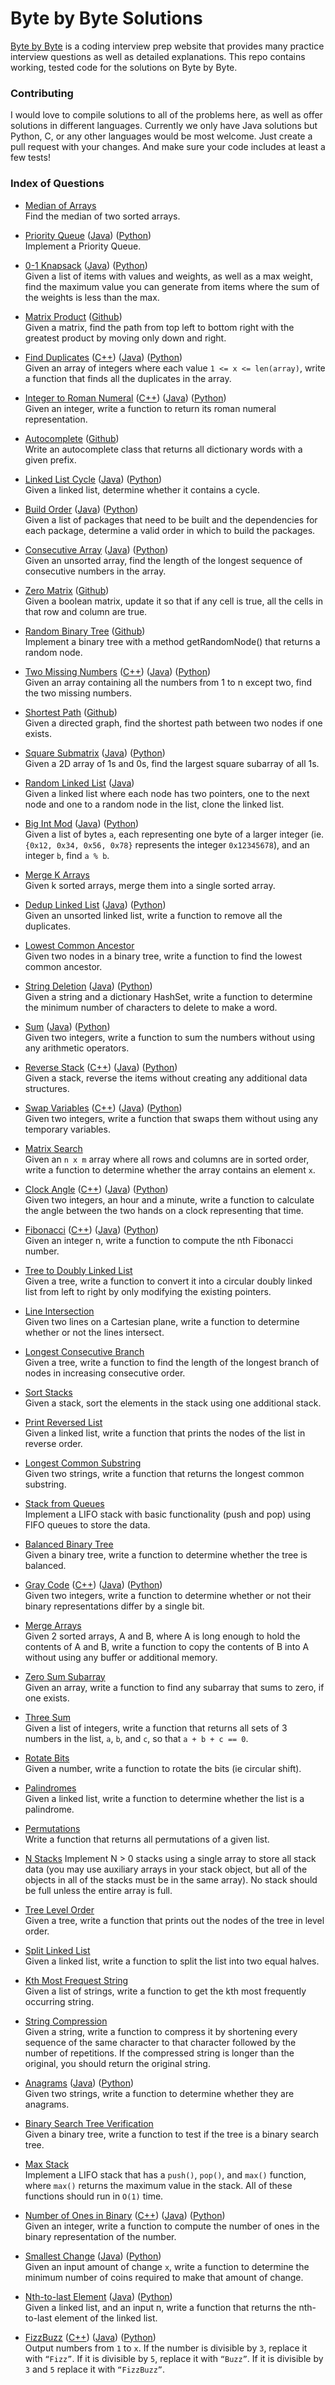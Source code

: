 # Byte by Byte Solutions
[Byte by Byte](http://www.byte-by-byte.com) is a coding interview prep website that provides many practice interview questions as well as detailed explanations. This repo contains working, tested code for the solutions on Byte by Byte.

### Contributing
I would love to compile solutions to all of the problems here, as well as offer solutions in different languages. Currently we only have Java solutions but Python, C, or any other languages would be most welcome. Just create a pull request with your changes. And make sure your code includes at least a few tests!

### Index of Questions
* [Median of Arrays](http://www.byte-by-byte.com/median/)  
Find the median of two sorted arrays.

* [Priority Queue](http://www.byte-by-byte.com/priorityqueue/)
([Java](https://github.com/samgh/Byte-by-Byte-Solutions/blob/master/java/PriorityQueue.java))
([Python](https://github.com/samgh/Byte-by-Byte-Solutions/blob/master/python/PriorityQueue.py))<br>
Implement a Priority Queue.

* [0-1 Knapsack](http://www.byte-by-byte.com/01knapsack/)
([Java](https://github.com/samgh/Byte-by-Byte-Solutions/blob/master/java/Knapsack.java))
([Python](https://github.com/samgh/Byte-by-Byte-Solutions/blob/master/python/Knapsack.py))<br>
Given a list of items with values and weights, as well as a max weight, find the maximum value you can generate from items where the sum of the weights is less than the max.

* [Matrix Product](http://www.byte-by-byte.com/matrixproduct/)
([Github](https://github.com/samgh/Byte-by-Byte-Solutions/blob/master/java/MatrixProduct.java))<br>
Given a matrix, find the path from top left to bottom right with the greatest product by moving only down and right.

* [Find Duplicates](http://www.byte-by-byte.com/findduplicates/)
([C++](https://github.com/samgh/Byte-by-Byte-Solutions/blob/master/cpp/FindDuplicates.cpp))
([Java](https://github.com/samgh/Byte-by-Byte-Solutions/blob/master/java/FindDuplicates.java))
([Python](https://github.com/samgh/Byte-by-Byte-Solutions/blob/master/python/FindDuplicates.py))<br>
Given an array of integers where each value `1 <= x <= len(array)`, write a function that finds all the duplicates in the array.

* [Integer to Roman Numeral](http://www.byte-by-byte.com/inttoroman/)
([C++](https://github.com/samgh/Byte-by-Byte-Solutions/blob/master/cpp/IntToRoman.cpp))
([Java](https://github.com/samgh/Byte-by-Byte-Solutions/blob/master/java/IntToRoman.java))
([Python](https://github.com/samgh/Byte-by-Byte-Solutions/blob/master/pythopython/IntToRoman.py))<br>
Given an integer, write a function to return its roman numeral representation.

* [Autocomplete](http://www.byte-by-byte.com/autocomplete/) ([Github](https://github.com/samgh/Byte-by-Byte-Solutions/blob/master/java/Autocomplete.java))  
Write an autocomplete class that returns all dictionary words with a given prefix.

* [Linked List Cycle](http://www.byte-by-byte.com/listcycles/)
([Java](https://github.com/samgh/Byte-by-Byte-Solutions/blob/master/java/LinkedListCycle.java))
([Python](https://github.com/samgh/Byte-by-Byte-Solutions/blob/master/python/LinkedListCycle.py))<br>
Given a linked list, determine whether it contains a cycle.

* [Build Order](http://www.byte-by-byte.com/buildorder/)
([Java](https://github.com/samgh/Byte-by-Byte-Solutions/blob/master/java/BuildOrder.java))
([Python](https://github.com/samgh/Byte-by-Byte-Solutions/blob/master/python/BuildOrder.py))<br>
Given a list of packages that need to be built and the dependencies for each package, determine a valid order in which to build the packages.

* [Consecutive Array](http://www.byte-by-byte.com/consecutivearray/)
([Java](https://github.com/samgh/Byte-by-Byte-Solutions/blob/master/java/ConsecutiveArray.java))
([Python](https://github.com/samgh/Byte-by-Byte-Solutions/blob/master/python/ConsecutiveArray.py))<br>
Given an unsorted array, find the length of the longest sequence of consecutive numbers in the array.

* [Zero Matrix](http://www.byte-by-byte.com/zeromatrix/) ([Github](https://github.com/samgh/Byte-by-Byte-Solutions/blob/master/java/ZeroMatrix.java))  
Given a boolean matrix, update it so that if any cell is true, all the cells in that row and column are true.

* [Random Binary Tree](http://www.byte-by-byte.com/randombinarytree/) ([Github](https://github.com/samgh/Byte-by-Byte-Solutions/blob/master/java/RandomTree.java))  
Implement a binary tree with a method getRandomNode() that returns a random node.

* [Two Missing Numbers](http://www.byte-by-byte.com/twomissingnumbers/)
([C++](https://github.com/samgh/Byte-by-Byte-Solutions/blob/master/cpp/TwoMissingNumbers.cpp))
([Java](https://github.com/samgh/Byte-by-Byte-Solutions/blob/master/java/TwoMissingNumbers.java))
([Python](https://github.com/samgh/Byte-by-Byte-Solutions/blob/master/python/TwoMissingNumbers.py))<br>
Given an array containing all the numbers from 1 to n except two, find the two missing numbers.

* [Shortest Path](http://www.byte-by-byte.com/shortestpath/) ([Github](https://github.com/samgh/Byte-by-Byte-Solutions/blob/master/java/ShortestPath.java))  
Given a directed graph, find the shortest path between two nodes if one exists.

* [Square Submatrix](http://www.byte-by-byte.com/squaresubmatrix/)
([Java](https://github.com/samgh/Byte-by-Byte-Solutions/blob/master/java/SquareSubmatrix.java))
([Python](https://github.com/samgh/Byte-by-Byte-Solutions/blob/master/python/SquareSubmatrix.py))<br>
Given a 2D array of 1s and 0s, find the largest square subarray of all 1s.

* [Random Linked List](http://www.byte-by-byte.com/randomlinkedlist/)
([Java](https://github.com/samgh/Byte-by-Byte-Solutions/blob/master/java/RandomLinkedList.java))<br>
Given a linked list where each node has two pointers, one to the next node and one to a random node in the list, clone the linked list.

* [Big Int Mod](http://www.byte-by-byte.com/bigintmod/)
([Java](https://github.com/samgh/Byte-by-Byte-Solutions/blob/master/java/BigIntMod.java))
([Python](https://github.com/samgh/Byte-by-Byte-Solutions/blob/master/python/BigIntMod.py))<br>
Given a list of bytes `a`, each representing one byte of a larger integer (ie. `{0x12, 0x34, 0x56, 0x78}` represents the integer `0x12345678`), and an integer `b`, find `a % b`.

* [Merge K Arrays](http://www.byte-by-byte.com/mergekarrays/)  
Given k sorted arrays, merge them into a single sorted array.

* [Dedup Linked List](http://www.byte-by-byte.com/deduplinkedlist/)
([Java](https://github.com/samgh/Byte-by-Byte-Solutions/blob/master/java/DedupLinkedList.java))
([Python](https://github.com/samgh/Byte-by-Byte-Solutions/blob/master/python/DedupLinkedList.py))<br>
Given an unsorted linked list, write a function to remove all the duplicates.

* [Lowest Common Ancestor](http://www.byte-by-byte.com/lowestcommonancestor/)  
Given two nodes in a binary tree, write a function to find the lowest common ancestor.

* [String Deletion](http://www.byte-by-byte.com/stringdeletion/)
([Java](https://github.com/samgh/Byte-by-Byte-Solutions/blob/master/java/StringDeletion.java))
([Python](https://github.com/samgh/Byte-by-Byte-Solutions/blob/master/python/StringDeletion.py))<br>
Given a string and a dictionary HashSet, write a function to determine the minimum number of characters to delete to make a word.

* [Sum](http://www.byte-by-byte.com/sum/)
([Java](https://github.com/samgh/Byte-by-Byte-Solutions/blob/master/java/Sum.java))
([Python](https://github.com/samgh/Byte-by-Byte-Solutions/blob/master/python/Sum.py))<br>
Given two integers, write a function to sum the numbers without using any arithmetic operators.

* [Reverse Stack](http://www.byte-by-byte.com/reversestack/)
([C++](https://github.com/samgh/Byte-by-Byte-Solutions/blob/master/cpp/ReverseStack.cpp))
([Java](https://github.com/samgh/Byte-by-Byte-Solutions/blob/master/java/ReverseStack.java))
([Python](https://github.com/samgh/Byte-by-Byte-Solutions/blob/master/python/ReverseStack.py))<br>
Given a stack, reverse the items without creating any additional data structures.

* [Swap Variables](http://www.byte-by-byte.com/swapvariables/)
([C++](https://github.com/samgh/Byte-by-Byte-Solutions/blob/master/cpp/SwapVariables.cpp))
([Java](https://github.com/samgh/Byte-by-Byte-Solutions/blob/master/java/SwapVariables.java))
([Python](https://github.com/samgh/Byte-by-Byte-Solutions/blob/master/python/SwapVariables.py))<br>
Given two integers, write a function that swaps them without using any temporary variables.

* [Matrix Search](http://www.byte-by-byte.com/matrixsearch/)  
Given an `n x m` array where all rows and columns are in sorted order, write a function to determine whether the array contains an element `x`.

* [Clock Angle](http://www.byte-by-byte.com/clockangle/)
([C++](https://github.com/samgh/Byte-by-Byte-Solutions/blob/master/cpp/ClockAngle.cpp))
([Java](https://github.com/samgh/Byte-by-Byte-Solutions/blob/master/java/ClockAngle.java))
([Python](https://github.com/samgh/Byte-by-Byte-Solutions/blob/master/python/ClockAngle.py))<br>
Given two integers, an hour and a minute, write a function to calculate the angle between the two hands on a clock representing that time.

* [Fibonacci](http://www.byte-by-byte.com/fibonacci/)
([C++](https://github.com/samgh/Byte-by-Byte-Solutions/blob/master/cpp/Fibonacci.cpp))
([Java](https://github.com/samgh/Byte-by-Byte-Solutions/blob/master/java/Fibonacci.java))
([Python](https://github.com/samgh/Byte-by-Byte-Solutions/blob/master/python/Fibonacci.py))<br>
Given an integer n, write a function to compute the nth Fibonacci number.

* [Tree to Doubly Linked List](http://www.byte-by-byte.com/treetolist/)  
Given a tree, write a function to convert it into a circular doubly linked list from left to right by only modifying the existing pointers.

* [Line Intersection](http://www.byte-by-byte.com/lineintersection/)  
Given two lines on a Cartesian plane, write a function to determine whether or not the lines intersect.

* [Longest Consecutive Branch](http://www.byte-by-byte.com/longestbranch/)  
Given a tree, write a function to find the length of the longest branch of nodes in increasing consecutive order.

* [Sort Stacks](http://www.byte-by-byte.com/sortstacks/)  
Given a stack, sort the elements in the stack using one additional stack.

* [Print Reversed List](http://www.byte-by-byte.com/printreversedlist/)  
Given a linked list, write a function that prints the nodes of the list in reverse order.

* [Longest Common Substring](http://www.byte-by-byte.com/longestsubstring/)  
Given two strings, write a function that returns the longest common substring.

* [Stack from Queues](http://www.byte-by-byte.com/stackfromqueues/)  
Implement a LIFO stack with basic functionality (push and pop) using FIFO queues to store the data.

* [Balanced Binary Tree](http://www.byte-by-byte.com/balancedtree/)  
Given a binary tree, write a function to determine whether the tree is balanced.

* [Gray Code](http://www.byte-by-byte.com/graycode/)
([C++](https://github.com/samgh/Byte-by-Byte-Solutions/blob/master/cpp/GrayCode.cpp))
([Java](https://github.com/samgh/Byte-by-Byte-Solutions/blob/master/java/GrayCode.java))
([Python](https://github.com/samgh/Byte-by-Byte-Solutions/blob/master/python/GrayCode.py))<br>
Given two integers, write a function to determine whether or not their binary representations differ by a single bit.

* [Merge Arrays](http://www.byte-by-byte.com/mergearrays/)  
Given 2 sorted arrays, A and B, where A is long enough to hold the contents of A and B, write a function to copy the contents of B into A without using any buffer or additional memory.

* [Zero Sum Subarray](http://www.byte-by-byte.com/zerosum/)  
Given an array, write a function to find any subarray that sums to zero, if one exists.

* [Three Sum](http://www.byte-by-byte.com/threesum/)  
Given a list of integers, write a function that returns all sets of 3 numbers in the list, `a`, `b`, and `c`, so that `a + b + c == 0`.

* [Rotate Bits](http://www.byte-by-byte.com/rotatebits/)  
Given a number, write a function to rotate the bits (ie circular shift).

* [Palindromes](http://www.byte-by-byte.com/palindromes/)  
Given a linked list, write a function to determine whether the list is a palindrome.

* [Permutations](http://www.byte-by-byte.com/permutations/)  
Write a function that returns all permutations of a given list.

* [N Stacks](http://www.byte-by-byte.com/nstacks/)
Implement N > 0 stacks using a single array to store all stack data (you may use auxiliary arrays in your stack object, but all of the objects in all of the stacks must be in the same array). No stack should be full unless the entire array is full.

* [Tree Level Order](http://www.byte-by-byte.com/treelevelorder/)  
Given a tree, write a function that prints out the nodes of the tree in level order.

* [Split Linked List](http://www.byte-by-byte.com/splitlinkedlist/)  
Given a linked list, write a function to split the list into two equal halves.

* [Kth Most Frequest String](http://www.byte-by-byte.com/kthmostfrequentstring/)  
Given a list of strings, write a function to get the kth most frequently occurring string.

* [String Compression](http://www.byte-by-byte.com/stringcompression/)  
Given a string, write a function to compress it by shortening every sequence of the same character to that character followed by the number of repetitions. If the compressed string is longer than the original, you should return the original string.

* [Anagrams](http://www.byte-by-byte.com/anagrams/)
([Java](https://github.com/samgh/Byte-by-Byte-Solutions/blob/master/java/Anagrams.java))
([Python](https://github.com/samgh/Byte-by-Byte-Solutions/blob/master/python/Anagrams.py))<br>
Given two strings, write a function to determine whether they are anagrams.

* [Binary Search Tree Verification](http://www.byte-by-byte.com/binarysearchtree/)  
Given a binary tree, write a function to test if the tree is a binary search tree.

* [Max Stack](http://www.byte-by-byte.com/maxstack/)  
Implement a LIFO stack that has a `push()`, `pop()`, and `max()` function, where `max()` returns the maximum value in the stack. All of these functions should run in `O(1)` time.

* [Number of Ones in Binary](http://www.byte-by-byte.com/onesinbinary/)
([C++](https://github.com/samgh/Byte-by-Byte-Solutions/blob/master/cpp/OnesInBinary.cpp))
([Java](https://github.com/samgh/Byte-by-Byte-Solutions/blob/master/java/OnesInBinary.java))
([Python](https://github.com/samgh/Byte-by-Byte-Solutions/blob/master/python/OnesInBinary.py))<br>
Given an integer, write a function to compute the number of ones in the binary representation of the number.

* [Smallest Change](http://www.byte-by-byte.com/smallestchange/)
([Java](https://github.com/samgh/Byte-by-Byte-Solutions/blob/master/java/SmallestChange.java))
([Python](https://github.com/samgh/Byte-by-Byte-Solutions/blob/master/python/SmallestChange.py))<br>
Given an input amount of change `x`, write a function to determine the minimum number of coins required to make that amount of change.

* [Nth-to-last Element](http://www.byte-by-byte.com/nthtolastelement)
([Java](https://github.com/samgh/Byte-by-Byte-Solutions/blob/master/java/NthToLast.java))
([Python](https://github.com/samgh/Byte-by-Byte-Solutions/blob/master/python/NthToLast.py))<br>
Given a linked list, and an input n, write a function that returns the nth-to-last element of the linked list.

* [FizzBuzz](http://www.byte-by-byte.com/fizzbuzz/)
([C++](https://github.com/samgh/Byte-by-Byte-Solutions/blob/master/cpp/FizzBuzz.cpp))
([Java](https://github.com/samgh/Byte-by-Byte-Solutions/blob/master/java/FizzBuzz.java))
([Python](https://github.com/samgh/Byte-by-Byte-Solutions/blob/master/python/FizzBuzz.py))<br>
Output numbers from `1` to `x`. If the number is divisible by `3`, replace it with `“Fizz”`. If it is divisible by `5`, replace it with `“Buzz”`. If it is divisible by `3` and `5` replace it with `“FizzBuzz”`.

